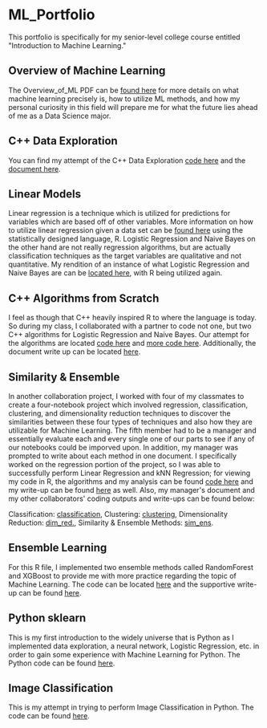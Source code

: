 # ML_Portfolio
This portfolio is specifically for my senior-level college course entitled "Introduction to Machine Learning."

## Overview of Machine Learning
The Overview_of_ML PDF can be [found here](Overview_of_ML.pdf) for more details on what machine learning precisely is, how to utilize ML methods, and how my personal curiosity in this field will prepare me for what the future lies ahead of me as a Data Science major.

## C++ Data Exploration
You can find my attempt of the C++ Data Exploration [code here](data_exploration.cpp) and the [document here](Assignment_1.pdf).

## Linear Models
Linear regression is a technique which is utilized for predictions for variables which are based off of other variables. More information on how to utilize linear regression given a data set can be [found here](Regression.pdf) using the statistically designed language, R. Logistic Regression and Naive Bayes on the other hand are not really regression algorithms, but are actually classification techniques as the target variables are qualitative and not quantitative. My rendition of an instance of what Logistic Regression and Naive Bayes are can be [located here](Classification.pdf), with R being utilized again.

## C++ Algorithms from Scratch
I feel as though that C++ heavily inspired R to where the language is today. So during my class, I collaborated with a partner to code not one, but two C++ algorithms for Logistic Regression and Naive Bayes. Our attempt for the algorithms are located [code here](naive.cpp) and [more code here](logreg.cpp). Additionally, the document write up can be located [here](Assignment_4.pdf).

## Similarity & Ensemble
In another collaboration project, I worked with four of my classmates to create a four-notebook project which involved regression, classification, clustering, and dimensionality reduction techniques to discover the similarities between these four types of techniques and also how they are utilizable for Machine Learning. The fifth member had to be a manager and essentially evaluate each and every single one of our parts to see if any of our notebooks could be imporved upon. In addition, my manager was prompted to write about each method in one document. I specifically worked on the regression portion of the project, so I was able to successfully perform Linear Regression and kNN Regression; for viewing my code in R, the algorithms and my analysis can be found [code here](Group_Project.Rmd) and my write-up can be found [here](Regression-3.pdf) as well. Also, my manager's document and my other collaborators' coding outputs and write-ups can be found below:

 Classification: [classification](Classification-1.pdf),
 Clustering: [clustering](Notebook_3_Clustering.pdf),
 Dimensionality Reduction: [dim_red.](Dimensionality_Reduction.pdf),
 Similarity & Ensemble Methods: [sim_ens](CS4375_Similarity_and_Ensemble_Team_Project.pdf).

## Ensemble Learning
For this R file, I implemented two ensemble methods called RandomForest and XGBoost to provide me with more practice regarding the topic of Machine Learning. The code can be located [here](Ensemble_Methods.Rmd) and the supportive write-up can be found [here](Ensemble_Methods-1.pdf).

## Python sklearn
This is my first introduction to the widely universe that is Python as I implemented data exploration, a neural network, Logistic Regression, etc. in order to gain some experience with Machine Learning for Python. The Python code can be found [here](sklearn_assignment(1).py).

## Image Classification
This is my attempt in trying to perform Image Classification in Python. The code can be found [here](image_classification.py).
